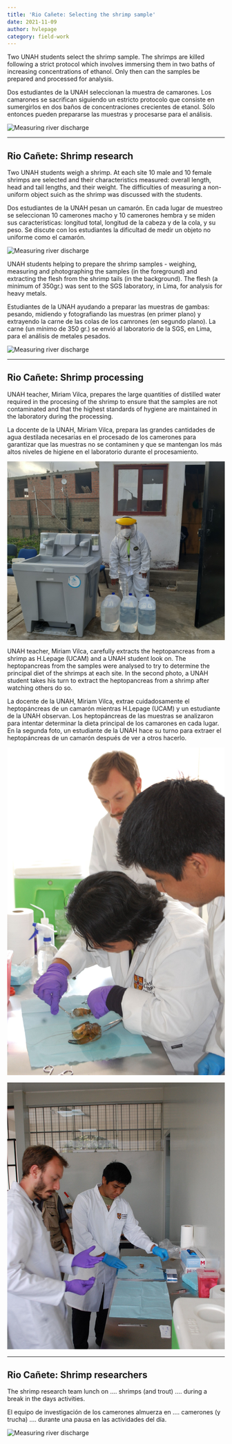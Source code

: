 ```yaml
---
title: 'Rio Cañete: Selecting the shrimp sample'
date: 2021-11-09
author: hvlepage
category: field-work
---
```



Two UNAH students select the shrimp sample. The shrimps are killed following a strict protocol which involves immersing them in two baths of increasing concentrations of ethanol. Only then can the samples be prepared and processed for analysis. 

Dos estudiantes de la UNAH seleccionan la muestra de camarones. Los camarones se sacrifican siguiendo un estricto protocolo que consiste en sumergirlos en dos baños de concentraciones crecientes de etanol. Sólo entonces pueden prepararse las muestras y procesarse para el análisis. 

![Measuring river discharge](/assets/posts/7Sampleselection.JPG)


---
Rio Cañete: Shrimp research
---

Two UNAH students weigh a shrimp. At each site 10 male and 10 female shrimps are selected and their characteristics measured: overall length, head and tail lengths, and their weight. The difficulties of measuring a non-uniform object suich as the shrimp was discussed with the students.

Dos estudiantes de la UNAH pesan un camarón. En cada lugar de muestreo se seleccionan 10 camerones macho y 10 camerones hembra y se miden sus características: longitud total, longitud de la cabeza y de la cola, y su peso. Se discute con los estudiantes la dificultad de medir un objeto no uniforme como el camarón.

![Measuring river discharge](/assets/posts/7Shrimp.JPG)


UNAH students helping to prepare the shrimp samples - weighing, measuring and photographing the samples (in the foreground) and extracting the flesh from the shrimp tails (in the background). The flesh (a minimum of 350gr.) was sent to the SGS laboratory, in Lima, for analysis for heavy metals.

Estudiantes de la UNAH ayudando a preparar las muestras de gambas: pesando, midiendo y fotografiando las muestras (en primer plano) y extrayendo la carne de las colas de los camrones (en segundo plano). La carne (un mínimo de 350 gr.) se envió al laboratorio de la SGS, en Lima, para el análisis de metales pesados.

![Measuring river discharge](/assets/posts/7Shrimps.JPG)



---
Rio Cañete: Shrimp processing
---

UNAH teacher, Miriam Vilca, prepares the large quantities of distilled water required in the procesing of the shrimp to ensure that the samples are not contaminated and that the highest standards of hygiene are maintained in the laboratory during the processing.

La docente de la UNAH, Miriam Vilca, prepara las grandes cantidades de agua destilada necesarias en el procesado de los camerones para garantizar que las muestras no se contaminen y que se mantengan los más altos niveles de higiene en el laboratorio durante el procesamiento.

![Measuring river discharge](/assets/posts/7Shrimpwork3.jpeg)


UNAH teacher, Miriam Vilca, carefully extracts the heptopancreas from a shrimp as H.Lepage (UCAM) and a UNAH student look on. The heptopancreas from the samples were analysed to try to determine the principal diet of the shrimps at each site.
In the second photo, a UNAH student takes his turn to extract the heptopancreas from a shrimp after watching others do so.

La docente de la UNAH, Miriam Vilca, extrae cuidadosamente el heptopáncreas de un camarón mientras H.Lepage (UCAM) y un estudiante de la UNAH observan. Los heptopáncreas de las muestras se analizaron para intentar determinar la dieta principal de los camarones en cada lugar.
En la segunda foto, un estudiante de la UNAH hace su turno para extraer el heptopáncreas de un camarón después de ver a otros hacerlo.

![Measuring river discharge](/assets/posts/7Shrimpwork.jpeg)

![Measuring river discharge](/assets/posts/7Shrimpwork2.jpeg)



---
Rio Cañete: Shrimp researchers
---

The shrimp research team lunch on .... shrimps (and trout) .... during a break in the days activities.

El equipo de investigación de los camerones almuerza en .... camerones (y trucha) .... durante una pausa en las actividades del día.

![Measuring river discharge](/assets/posts/7ShrimpNov2021.jpeg)

